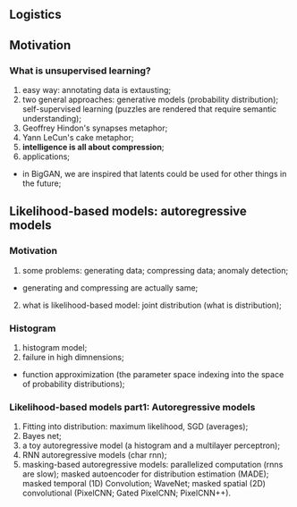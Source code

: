 ## Logistics
## Motivation
### What is unsupervised learning?
1. easy way: annotating data is extausting;
2. two general approaches: generative models (probability distribution); self-supervised learning (puzzles are rendered that require semantic understanding);
3. Geoffrey Hindon's synapses metaphor;
4. Yann LeCun's cake metaphor;
5. **intelligence is all about compression**;
6. applications;
* in BigGAN, we are inspired that latents could be used for other things in the future; 
## Likelihood-based models: autoregressive models
### Motivation
1. some problems: generating data; compressing data; anomaly detection;
* generating and compressing are actually same;
2. what is likelihood-based model: joint distribution (what is distribution);
### Histogram
1. histogram model;
2. failure in high dimnensions;
* function approximization (the parameter space indexing into the space of probability distributions);
### Likelihood-based models part1: Autoregressive models
1. Fitting into distribution: maximum likelihood, SGD (averages);
2. Bayes net;
3. a toy autoregressive model (a histogram and a multilayer perceptron);
4. RNN autoregressive models (char rnn);
4. masking-based autoregressive models: parallelized computation (rnns are slow); masked autoencoder for distribution estimation (MADE); masked temporal (1D) 
Convolution; WaveNet; masked spatial (2D) convolutional (PixelCNN; Gated PixelCNN; PixelCNN++).
